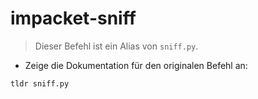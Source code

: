 # impacket-sniff

> Dieser Befehl ist ein Alias von `sniff.py`.

- Zeige die Dokumentation für den originalen Befehl an:

`tldr sniff.py`
